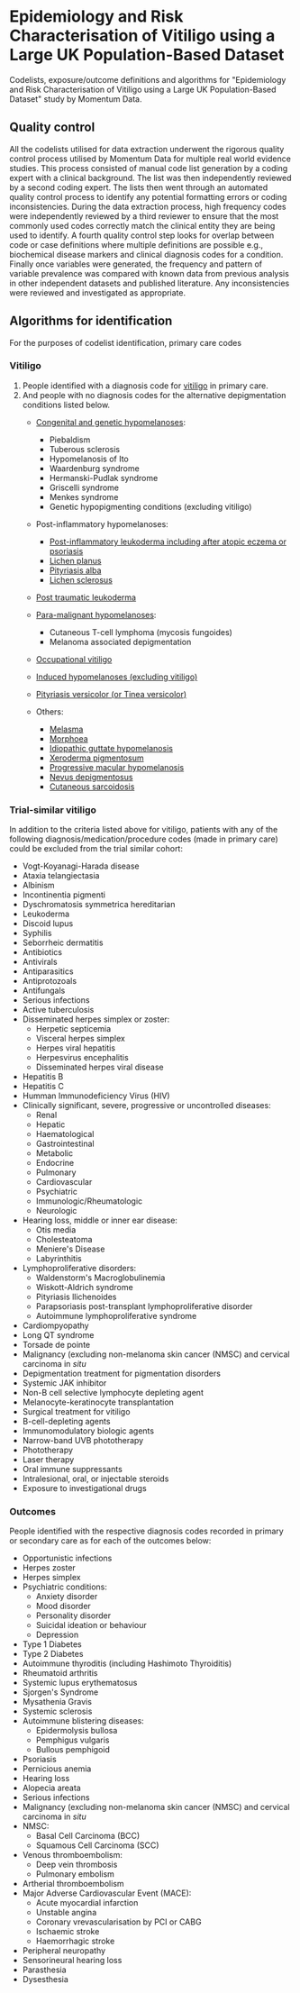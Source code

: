 # Epidemiology and Risk Characterisation of Vitiligo using a Large UK Population-Based Dataset
Codelists, exposure/outcome definitions and algorithms for "Epidemiology and Risk Characterisation of Vitiligo using a Large UK Population-Based Dataset" study by Momentum Data.

## Quality control
All the codelists utilised for data extraction underwent the rigorous quality control process utilised by Momentum Data for multiple real world evidence studies. This process consisted of manual code list generation by a coding expert with a clinical background. The list was then independently reviewed by a second coding expert. The lists then went through an automated quality control process to identify any potential formatting errors or coding inconsistencies. During the data extraction process, high frequency codes were independently reviewed by a third reviewer to ensure that the most commonly used codes correctly match the clinical entity they are being used to identify. A fourth quality control step looks for overlap between code or case definitions where multiple definitions are possible e.g., biochemical disease markers and clinical diagnosis codes for a condition. Finally once variables were generated, the frequency and pattern of variable prevalence was compared with known data from previous analysis in other independent datasets and published literature. Any inconsistencies were reviewed and investigated as appropriate.

## Algorithms for identification
For the purposes of codelist identification, primary care codes

### Vitiligo
1. People identified with a diagnosis code for [vitiligo](https://github.com/MomentumData/Momentum-Data-Codelists/tree/933109f7d1f8ff28e32fe88ccc4417018c8af3c2/Conditions/Vitiligo) in primary care.
2. And people with no diagnosis codes for the alternative depigmentation conditions listed below.
   - [Congenital and genetic hypomelanoses](https://github.com/MomentumData/Momentum-Data-Codelists/tree/933109f7d1f8ff28e32fe88ccc4417018c8af3c2/Conditions/Congenital%20and%20Genetic%20Hypomelanoses%20v2):
     - Piebaldism
     - Tuberous sclerosis
     - Hypomelanosis of Ito
     - Waardenburg syndrome
     - Hermanski-Pudlak syndrome
     - Griscelli syndrome
     - Menkes syndrome
     - Genetic hypopigmenting conditions (excluding vitiligo)
    
   - Post-inflammatory hypomelanoses:
     - [Post-inflammatory leukoderma including after atopic eczema or psoriasis](https://github.com/MomentumData/Momentum-Data-Codelists/tree/933109f7d1f8ff28e32fe88ccc4417018c8af3c2/Conditions/Post-inflammatory%20Hypopigmentation)
     - [Lichen planus](https://github.com/MomentumData/Momentum-Data-Codelists/tree/933109f7d1f8ff28e32fe88ccc4417018c8af3c2/Conditions/Lichen%20Planus)
     - [Pityriasis alba](https://github.com/MomentumData/Momentum-Data-Codelists/tree/933109f7d1f8ff28e32fe88ccc4417018c8af3c2/Conditions/Pityriasis%20Alba)
     - [Lichen sclerosus](https://github.com/MomentumData/Momentum-Data-Codelists/tree/933109f7d1f8ff28e32fe88ccc4417018c8af3c2/Conditions/Lichen%20Sclerosis)
       
   - [Post traumatic leukoderma](https://github.com/MomentumData/Momentum-Data-Codelists/tree/933109f7d1f8ff28e32fe88ccc4417018c8af3c2/Conditions/Post-traumatic%20Leucoderma)
     
   - [Para-malignant hypomelanoses](https://github.com/MomentumData/Momentum-Data-Codelists/tree/933109f7d1f8ff28e32fe88ccc4417018c8af3c2/Conditions/Para-malignant%20Hypomelanoses):
     - Cutaneous T-cell lymphoma (mycosis fungoides)
     - Melanoma associated depigmentation

   - [Occupational vitiligo](https://github.com/MomentumData/Momentum-Data-Codelists/tree/933109f7d1f8ff28e32fe88ccc4417018c8af3c2/Conditions/Occupational%20Vitiligo)
     
   - [Induced hypomelanoses (excluding vitiligo)](https://github.com/MomentumData/Momentum-Data-Codelists/tree/933109f7d1f8ff28e32fe88ccc4417018c8af3c2/Conditions/Other%20Induced%20Hypomelanoses%20v1)
     
   - [Pityriasis versicolor (or Tinea versicolor)](https://github.com/MomentumData/Momentum-Data-Codelists/tree/933109f7d1f8ff28e32fe88ccc4417018c8af3c2/Conditions/Pityriasis%20Versicolor)
  
   - Others:
     - [Melasma](https://github.com/MomentumData/Momentum-Data-Codelists/tree/933109f7d1f8ff28e32fe88ccc4417018c8af3c2/Conditions/Melasma)
     - [Morphoea](https://github.com/MomentumData/Momentum-Data-Codelists/tree/933109f7d1f8ff28e32fe88ccc4417018c8af3c2/Conditions/Morphoea)
     - [Idiopathic guttate hypomelanosis](https://github.com/MomentumData/Momentum-Data-Codelists/tree/933109f7d1f8ff28e32fe88ccc4417018c8af3c2/Conditions/Idiopathic%20Guttate%20Hypomelanoses)
     - [Xeroderma pigmentosum](https://github.com/MomentumData/Momentum-Data-Codelists/tree/933109f7d1f8ff28e32fe88ccc4417018c8af3c2/Conditions/Xeroderma%20Pigmentosum)
     - [Progressive macular hypomelanosis](https://github.com/MomentumData/Momentum-Data-Codelists/tree/933109f7d1f8ff28e32fe88ccc4417018c8af3c2/Conditions/Progressive%20Macular%20Hypomelanosis)
     - [Nevus depigmentosus](https://github.com/MomentumData/Momentum-Data-Codelists/tree/933109f7d1f8ff28e32fe88ccc4417018c8af3c2/Conditions/Nevus%20Depigmentosus)
     - [Cutaneous sarcoidosis](https://github.com/MomentumData/Momentum-Data-Codelists/tree/933109f7d1f8ff28e32fe88ccc4417018c8af3c2/Conditions/Cutaneous%20Sarcoidosis)
    
### Trial-similar vitiligo
In addition to the criteria listed above for vitiligo, patients with any of the following diagnosis/medication/procedure codes (made in primary care) could be excluded from the trial similar cohort:
 - Vogt-Koyanagi-Harada disease
 - Ataxia telangiectasia
 - Albinism
 - Incontinentia pigmenti
 - Dyschromatosis symmetrica hereditarian
 - Leukoderma
 - Discoid lupus
 - Syphilis
 - Seborrheic dermatitis
 - Antibiotics
 - Antivirals
 - Antiparasitics
 - Antiprotozoals
 - Antifungals
 - Serious infections
 - Active tuberculosis
 - Disseminated herpes simplex or zoster:
   - Herpetic septicemia
   - Visceral herpes simplex
   - Herpes viral hepatitis
   - Herpesvirus encephalitis
   - Disseminated herpes viral disease
 - Hepatitis B
 - Hepatitis C
 - Humman Immunodeficiency Virus (HIV)
 - Clinically significant, severe, progressive or uncontrolled diseases:
   - Renal
   - Hepatic
   - Haematological
   - Gastrointestinal
   - Metabolic
   - Endocrine
   - Pulmonary
   - Cardiovascular
   - Psychiatric
   - Immunologic/Rheumatologic
   - Neurologic
 - Hearing loss, middle or inner ear disease:
   - Otis media
   - Cholesteatoma
   - Meniere's Disease
   - Labyrinthitis
 - Lymphoproliferative disorders:
   - Waldenstorm's Macroglobulinemia
   - Wiskott-Aldrich syndrome
   - Pityriasis llichenoides
   - Parapsoriasis post-transplant lymphoproliferative disorder
   - Autoimmune lymphoproliferative syndrome
 - Cardiompyopathy
 - Long QT syndrome
 - Torsade de pointe
 - Malignancy (excluding non-melanoma skin cancer (NMSC) and cervical carcinoma in _situ_
 - Depigmentation treatment for pigmentation disorders
 - Systemic JAK inhibitor
 - Non-B cell selective lymphocyte depleting agent
 - Melanocyte-keratinocyte transplantation
 - Surgical treatment for vitiligo
 - B-cell-depleting agents
 - Immunomodulatory biologic agents
 - Narrow-band UVB phototherapy
 - Phototherapy
 - Laser therapy
 - Oral immune suppressants
 - Intralesional, oral, or injectable steroids
 - Exposure to investigational drugs

### Outcomes
People identified with the respective diagnosis codes recorded in primary or secondary care as for each of the outcomes below:
 - Opportunistic infections
 - Herpes zoster
 - Herpes simplex
 - Psychiatric conditions:
   - Anxiety disorder
   - Mood disorder
   - Personality disorder
   - Suicidal ideation or behaviour
   - Depression
 - Type 1 Diabetes
 - Type 2 Diabetes
 - Autoimmune thyroditis (including Hashimoto Thyroiditis)
 - Rheumatoid arthritis
 - Systemic lupus erythematosus
 - Sjorgen's Syndrome
 - Mysathenia Gravis
 - Systemic sclerosis
 - Autoimmune blistering diseases:
   - Epidermolysis bullosa
   - Pemphigus vulgaris
   - Bullous pemphigoid
 - Psoriasis
 - Pernicious anemia
 - Hearing loss
 - Alopecia areata
 - Serious infections
 - Malignancy (excluding non-melanoma skin cancer (NMSC) and cervical carcinoma in _situ_
 - NMSC:
   - Basal Cell Carcinoma (BCC)
   - Squamous Cell Carcinoma (SCC)
 - Venous thromboembolism:
   - Deep vein thrombosis
   - Pulmonary embolism
 - Artherial thromboembolism
 - Major Adverse Cardiovascular Event (MACE):
   - Acute myocardial infarction
   - Unstable angina
   - Coronary vrevascularisation by PCI or CABG
   - Ischaemic stroke
   - Haemorrhagic stroke
- Peripheral neuropathy
- Sensorineural hearing loss
- Parasthesia
- Dysesthesia




